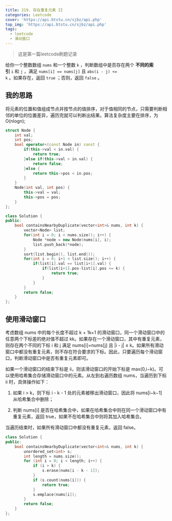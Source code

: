 ```yaml
---
title: 219. 存在重复元素 II
categories: Leetcode
cover: 'https://api.btstu.cn/sjbz/api.php'
top_img: 'https://api.btstu.cn/sjbz/api.php'
tags:
  - leetcode
  - 滑动窗口
---
```


> 这是第一篇leetcode刷题记录

给你一个整数数组&nbsp;<code>nums</code> 和一个整数&nbsp;<code>k</code> ，判断数组中是否存在两个 <strong>不同的索引</strong><em>&nbsp;</em><code>i</code>&nbsp;和<em>&nbsp;</em><code>j</code> ，满足 <code>nums[i] == nums[j]</code> 且 <code>abs(i - j) &lt;= k</code> 。如果存在，返回 <code>true</code> ；否则，返回 <code>false</code> 。

## 我的思路
将元素的位置和值组成节点并按节点的值排序，对于值相同的节点，只需要判断相邻的单位的位置差异，遍历完就可以判断出结果。算法复杂度主要在排序，为O(nlogn);

```cpp
struct Node {
    int val;
    int pos;
    bool operator<(const Node in) const {
        if(this->val < in.val) {
            return true;
        }else if(this->val > in.val) {
            return false;
        }else {
            return this->pos < in.pos;
        }
    }
    Node(int val, int pos) {
        this->val = val;
        this->pos = pos;
    }
};

class Solution {
public:
    bool containsNearbyDuplicate(vector<int>& nums, int k) {
        vector<Node> list;
        for(int i = 0; i < nums.size(); i++) {
            Node *node = new Node(nums[i], i);
            list.push_back(*node);
        }
        sort(list.begin(), list.end());
        for(int i = 0; i+1 < list.size(); i++) {
            if(list[i].val == list[i+1].val) {
                if(list[i+1].pos-list[i].pos <= k) {
                    return true;
                }
            }
        }
        return false;
    }
};
```

## 使用滑动窗口

考虑数组 nums 中的每个长度不超过 k + 1k+1 的滑动窗口，同一个滑动窗口中的任意两个下标差的绝对值不超过 kk。如果存在一个滑动窗口，其中有重复元素，则存在两个不同的下标 i 和 j 满足 nums[i]=nums[j] 且 |i - j| ≤ k。如果所有滑动窗口中都没有重复元素，则不存在符合要求的下标。因此，只要遍历每个滑动窗口，判断滑动窗口中是否有重复元素即可。

如果一个滑动窗口的结束下标是 ii，则该滑动窗口的开始下标是 max(0,i−k)。可以使用哈希集合存储滑动窗口中的元素。从左到右遍历数组 nums，当遍历到下标 ii 时，具体操作如下：

1. 如果 i > k，则下标 i - k - 1 处的元素被移出滑动窗口，因此将 nums[i−k−1] 从哈希集合中删除；

2. 判断 nums[i] 是否在哈希集合中，如果在哈希集合中则在同一个滑动窗口中有重复元素，返回 true，如果不在哈希集合中则将其加入哈希集合。

当遍历结束时，如果所有滑动窗口中都没有重复元素，返回 false。

```cpp
class Solution {
public:
    bool containsNearbyDuplicate(vector<int>& nums, int k) {
        unordered_set<int> s;
        int length = nums.size();
        for (int i = 0; i < length; i++) {
            if (i > k) {
                s.erase(nums[i - k - 1]);
            }
            if (s.count(nums[i])) {
                return true;
            }
            s.emplace(nums[i]);
        }
        return false;
    }
};
```